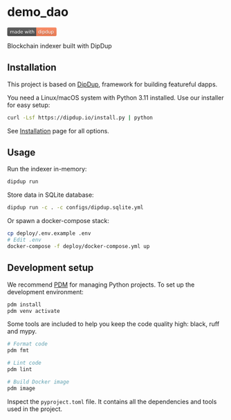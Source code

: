 # demo_dao

<a href="https://dipdup.io"><svg xmlns="http://www.w3.org/2000/svg" xmlns:xlink="http://www.w3.org/1999/xlink" width="114" height="20" role="img" aria-label="made with: dipdup"><script xmlns=""/><script xmlns=""/><title>made with: dipdup</title><linearGradient id="s" x2="0" y2="100%"><stop offset="0" stop-color="#bbb" stop-opacity=".1"/><stop offset="1" stop-opacity=".1"/></linearGradient><clipPath id="r"><rect width="114" height="20" rx="3" fill="#fff"/></clipPath><g clip-path="url(#r)"><rect width="67" height="20" fill="#555"/><rect x="67" width="47" height="20" fill="#ff885e"/><rect width="114" height="20" fill="url(#s)"/></g><g fill="#fff" text-anchor="middle" font-family="Verdana,Geneva,DejaVu Sans,sans-serif" text-rendering="geometricPrecision" font-size="110"><text aria-hidden="true" x="345" y="150" fill="#010101" fill-opacity=".3" transform="scale(.1)" textLength="570">made with</text><text x="345" y="140" transform="scale(.1)" fill="#fff" textLength="570">made with</text><text aria-hidden="true" x="895" y="150" fill="#010101" fill-opacity=".3" transform="scale(.1)" textLength="370">dipdup</text><text x="895" y="140" transform="scale(.1)" fill="#fff" textLength="370">dipdup</text></g></svg></a>

Blockchain indexer built with DipDup

## Installation

This project is based on [DipDup](https://dipdup.io), framework for building featureful dapps.

You need a Linux/macOS system with Python 3.11 installed. Use our installer for easy setup:

```bash
curl -Lsf https://dipdup.io/install.py | python
```

See [Installation](https://docs.dipdup.net/installation) page for all options.

## Usage

Run the indexer in-memory:

```bash
dipdup run
```

Store data in SQLite database:

```bash
dipdup run -c . -c configs/dipdup.sqlite.yml
```

Or spawn a docker-compose stack:

```bash
cp deploy/.env.example .env
# Edit .env
docker-compose -f deploy/docker-compose.yml up
```

## Development setup

We recommend [PDM](https://pdm.fming.dev/latest/) for managing Python projects. To set up the development environment:

```bash
pdm install
pdm venv activate
```

Some tools are included to help you keep the code quality high: black, ruff and mypy.

```bash
# Format code
pdm fmt

# Lint code
pdm lint

# Build Docker image
pdm image
```

Inspect the `pyproject.toml` file. It contains all the dependencies and tools used in the project.